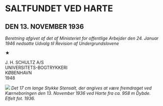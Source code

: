 # SALTFUNDET VED HARTE

## DEN 13. NOVEMBER 1936

*Beretning afgivet af det af Ministeriet for offentlige Arbejder den 24. Januar 1946 nedsatte Udvalg til Revision af Undergrundslovene*  

★  

J. H. SCHULTZ A/S  
UNIVERSITETS-BOGTRYKKERI  
KØBENHAVN  
1948

![](../billeder/saltsten.jpeg)
*Det 17 cm lange Stykke Stensalt, der angives at være fremdraget ved Kærneboringen den 13. November 1936 ved Harte fra ca. 958 m Dybde.  
Elfelt fot. 1936.*
